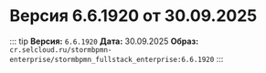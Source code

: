# Версия 6.6.1920 от 30.09.2025

::: tip
**Версия:** `6.6.1920`
**Дата:** 30.09.2025
**Образ:** `cr.selcloud.ru/stormbpmn-enterprise/stormbpmn_fullstack_enterprise:6.6.1920`
:::
